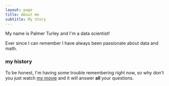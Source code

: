 ```yaml
---
layout: page
title: About me
subtitle: My Story
---
```


My name is Palmer Turley and I'm a data scientist!

Ever since I can remember I have always been passionate about data and math. 

### my history

To be honest, I'm having some trouble remembering right now, so why don't you just watch [my movie](http://en.wikipedia.org/wiki/The_Princess_Bride_%28film%29) and it will answer **all** your questions.
